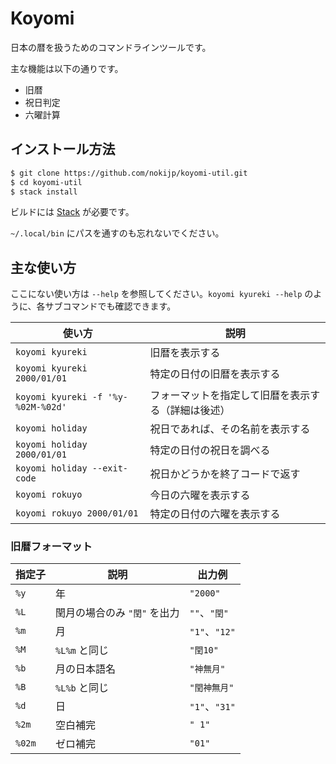# Koyomi

日本の暦を扱うためのコマンドラインツールです。

主な機能は以下の通りです。

- 旧暦
- 祝日判定
- 六曜計算


## インストール方法

```bash
$ git clone https://github.com/nokijp/koyomi-util.git
$ cd koyomi-util
$ stack install 
```

ビルドには [Stack](https://www.haskellstack.org/) が必要です。

`~/.local/bin` にパスを通すのも忘れないでください。


## 主な使い方

ここにない使い方は `--help` を参照してください。`koyomi kyureki --help` のように、各サブコマンドでも確認できます。

| 使い方 | 説明 |
|---|---|
| `koyomi kyureki` | 旧暦を表示する |
| `koyomi kyureki 2000/01/01` | 特定の日付の旧暦を表示する |
| `koyomi kyureki -f '%y-%02M-%02d'` | フォーマットを指定して旧暦を表示する（詳細は後述） |
| `koyomi holiday` | 祝日であれば、その名前を表示する |
| `koyomi holiday 2000/01/01` | 特定の日付の祝日を調べる |
| `koyomi holiday --exit-code` | 祝日かどうかを終了コードで返す |
| `koyomi rokuyo` | 今日の六曜を表示する |
| `koyomi rokuyo 2000/01/01` | 特定の日付の六曜を表示する |

### 旧暦フォーマット

| 指定子 | 説明 | 出力例 |
|---|---|---|
| `%y` | 年 | `"2000"` |
| `%L` | 閏月の場合のみ `"閏"` を出力 | `""`、`"閏"` |
| `%m` | 月 | `"1"`、`"12"` |
| `%M` | `%L%m` と同じ | `"閏10"` |
| `%b` | 月の日本語名 | `"神無月"` |
| `%B` | `%L%b` と同じ | `"閏神無月"` |
| `%d` | 日 | `"1"`、`"31"` |
| `%2m` | 空白補完 | `" 1"` |
| `%02m` | ゼロ補完 | `"01"` |
